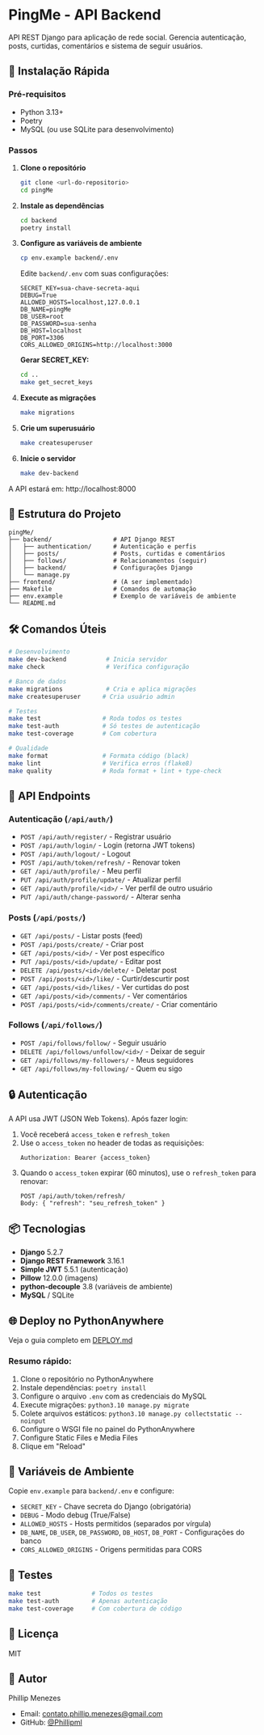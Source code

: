 # PingMe - API Backend

API REST Django para aplicação de rede social. Gerencia autenticação, posts, curtidas, comentários e sistema de seguir usuários.

## 🚀 Instalação Rápida

### Pré-requisitos

- Python 3.13+
- Poetry
- MySQL (ou use SQLite para desenvolvimento)

### Passos

1. **Clone o repositório**
   ```bash
   git clone <url-do-repositorio>
   cd pingMe
   ```

2. **Instale as dependências**
   ```bash
   cd backend
   poetry install
   ```

3. **Configure as variáveis de ambiente**
   ```bash
   cp env.example backend/.env
   ```
   
   Edite `backend/.env` com suas configurações:
   ```env
   SECRET_KEY=sua-chave-secreta-aqui
   DEBUG=True
   ALLOWED_HOSTS=localhost,127.0.0.1
   DB_NAME=pingMe
   DB_USER=root
   DB_PASSWORD=sua-senha
   DB_HOST=localhost
   DB_PORT=3306
   CORS_ALLOWED_ORIGINS=http://localhost:3000
   ```
   
   **Gerar SECRET_KEY:**
   ```bash
   cd ..
   make get_secret_keys
   ```

4. **Execute as migrações**
   ```bash
   make migrations
   ```

5. **Crie um superusuário**
   ```bash
   make createsuperuser
   ```

6. **Inicie o servidor**
   ```bash
   make dev-backend
   ```

A API estará em: http://localhost:8000

## 📁 Estrutura do Projeto

```
pingMe/
├── backend/                 # API Django REST
│   ├── authentication/      # Autenticação e perfis
│   ├── posts/               # Posts, curtidas e comentários
│   ├── follows/             # Relacionamentos (seguir)
│   ├── backend/             # Configurações Django
│   └── manage.py
├── frontend/                # (A ser implementado)
├── Makefile                 # Comandos de automação
├── env.example              # Exemplo de variáveis de ambiente
└── README.md
```

## 🛠️ Comandos Úteis

```bash
# Desenvolvimento
make dev-backend           # Inicia servidor
make check                 # Verifica configuração

# Banco de dados
make migrations            # Cria e aplica migrações
make createsuperuser      # Cria usuário admin

# Testes
make test                 # Roda todos os testes
make test-auth            # Só testes de autenticação
make test-coverage        # Com cobertura

# Qualidade
make format               # Formata código (black)
make lint                 # Verifica erros (flake8)
make quality              # Roda format + lint + type-check
```

## 🔑 API Endpoints

### Autenticação (`/api/auth/`)
- `POST /api/auth/register/` - Registrar usuário
- `POST /api/auth/login/` - Login (retorna JWT tokens)
- `POST /api/auth/logout/` - Logout
- `POST /api/auth/token/refresh/` - Renovar token
- `GET /api/auth/profile/` - Meu perfil
- `PUT /api/auth/profile/update/` - Atualizar perfil
- `GET /api/auth/profile/<id>/` - Ver perfil de outro usuário
- `PUT /api/auth/change-password/` - Alterar senha

### Posts (`/api/posts/`)
- `GET /api/posts/` - Listar posts (feed)
- `POST /api/posts/create/` - Criar post
- `GET /api/posts/<id>/` - Ver post específico
- `PUT /api/posts/<id>/update/` - Editar post
- `DELETE /api/posts/<id>/delete/` - Deletar post
- `POST /api/posts/<id>/like/` - Curtir/descurtir post
- `GET /api/posts/<id>/likes/` - Ver curtidas do post
- `GET /api/posts/<id>/comments/` - Ver comentários
- `POST /api/posts/<id>/comments/create/` - Criar comentário

### Follows (`/api/follows/`)
- `POST /api/follows/follow/` - Seguir usuário
- `DELETE /api/follows/unfollow/<id>/` - Deixar de seguir
- `GET /api/follows/my-followers/` - Meus seguidores
- `GET /api/follows/my-following/` - Quem eu sigo

## 🔒 Autenticação

A API usa JWT (JSON Web Tokens). Após fazer login:

1. Você receberá `access_token` e `refresh_token`
2. Use o `access_token` no header de todas as requisições:
   ```
   Authorization: Bearer {access_token}
   ```
3. Quando o `access_token` expirar (60 minutos), use o `refresh_token` para renovar:
   ```
   POST /api/auth/token/refresh/
   Body: { "refresh": "seu_refresh_token" }
   ```

## 📦 Tecnologias

- **Django** 5.2.7
- **Django REST Framework** 3.16.1
- **Simple JWT** 5.5.1 (autenticação)
- **Pillow** 12.0.0 (imagens)
- **python-decouple** 3.8 (variáveis de ambiente)
- **MySQL** / SQLite

## 🌐 Deploy no PythonAnywhere

Veja o guia completo em [DEPLOY.md](DEPLOY.md)

### Resumo rápido:

1. Clone o repositório no PythonAnywhere
2. Instale dependências: `poetry install`
3. Configure o arquivo `.env` com as credenciais do MySQL
4. Execute migrações: `python3.10 manage.py migrate`
5. Colete arquivos estáticos: `python3.10 manage.py collectstatic --noinput`
6. Configure o WSGI file no painel do PythonAnywhere
7. Configure Static Files e Media Files
8. Clique em "Reload"

## 📝 Variáveis de Ambiente

Copie `env.example` para `backend/.env` e configure:

- `SECRET_KEY` - Chave secreta do Django (obrigatória)
- `DEBUG` - Modo debug (True/False)
- `ALLOWED_HOSTS` - Hosts permitidos (separados por vírgula)
- `DB_NAME`, `DB_USER`, `DB_PASSWORD`, `DB_HOST`, `DB_PORT` - Configurações do banco
- `CORS_ALLOWED_ORIGINS` - Origens permitidas para CORS

## 🧪 Testes

```bash
make test              # Todos os testes
make test-auth         # Apenas autenticação
make test-coverage     # Com cobertura de código
```

## 📄 Licença

MIT

## 👤 Autor

Phillip Menezes
- Email: contato.phillip.menezes@gmail.com
- GitHub: [@Phillipml](https://github.com/phillipml)

